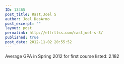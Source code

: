 ```yaml
---
ID: 13465
post_title: Rast,Joel S
author: Joel DesArmo
post_excerpt: ""
layout: post
permalink: http://effrtlss.com/rastjoel-s-3/
published: true
post_date: 2012-11-02 20:55:52
---
```

<p>Average GPA in Spring 2012 for first course listed: 2.182</p>